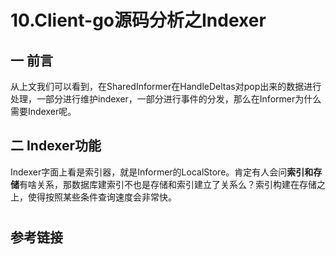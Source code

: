 # 10.Client-go源码分析之Indexer

## 一 前言

从上文我们可以看到，在SharedInformer在HandleDeltas对pop出来的数据进行处理，一部分进行维护indexer，一部分进行事件的分发，那么在Informer为什么需要Indexer呢。





## 二 Indexer功能

Indexer字面上看是索引器，就是Informer的LocalStore。肯定有人会问**索引和存储**有啥关系，那数据库建索引不也是存储和索引建立了关系么？索引构建在存储之上，使得按照某些条件查询速度会非常快。



# 

## 参考链接

